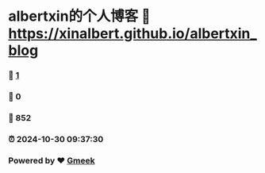# albertxin的个人博客 :link: https://xinalbert.github.io/albertxin_blog 
### :page_facing_up: [1](https://xinalbert.github.io/albertxin_blog/tag.html) 
### :speech_balloon: 0 
### :hibiscus: 852 
### :alarm_clock: 2024-10-30 09:37:30 
### Powered by :heart: [Gmeek](https://github.com/Meekdai/Gmeek)
